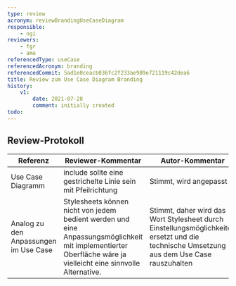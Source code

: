 ```yaml
---
type: review
acronym: reviewBrandingUseCaseDiagram
responsible:
    - ngi
reviewers:
    - fgr
    - ama
referencedType: useCase
referencedAcronym: branding
referencedCommit: 5ad1e0ceacb036fc2f233ae989e721119c42dea6
title: Review zum Use Case Diagram Branding
history:
    v1:
        date: 2021-07-28
        comment: initially created
todo:
---
```


## Review-Protokoll

| Referenz | Reviewer-Kommentar | Autor-Kommentar |
|------------|------------------|-----------------|
| Use Case Diagramm | include sollte eine gestrichelte Linie sein mit Pfeilrichtung | Stimmt, wird angepasst |
| Analog zu den Anpassungen im Use Case | Stylesheets können nicht von jedem bedient werden und eine Anpassungsmöglichkeit mit implementierter Oberfläche wäre ja vielleicht eine sinnvolle Alternative. | Stimmt, daher wird das Wort Stylesheet durch Einstellungsmöglichkeiten ersetzt und die technische Umsetzung aus dem Use Case rauszuhalten |